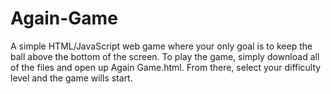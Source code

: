# Again-Game
A simple HTML/JavaScript web game where your only goal is to keep the ball above the bottom of the screen.
To play the game, simply download all of the files and open up Again Game.html. From there, select your difficulty level and the game wills start.
